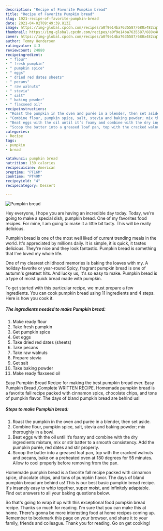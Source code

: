 ```yaml
---
description: "Recipe of Favorite Pumpkin bread"
title: "Recipe of Favorite Pumpkin bread"
slug: 1921-recipe-of-favorite-pumpkin-bread
date: 2021-04-02T09:49:39.813Z
image: https://img-global.cpcdn.com/recipes/a0f9e14ba7635587/680x482cq70/pumpkin-bread-recipe-main-photo.jpg
thumbnail: https://img-global.cpcdn.com/recipes/a0f9e14ba7635587/680x482cq70/pumpkin-bread-recipe-main-photo.jpg
cover: https://img-global.cpcdn.com/recipes/a0f9e14ba7635587/680x482cq70/pumpkin-bread-recipe-main-photo.jpg
author: Tommy Henderson
ratingvalue: 4.3
reviewcount: 24880
recipeingredient:
- " flour"
- " fresh pumpkin"
- " pumpkin spice"
- " eggs"
- " dried red dates sheets"
- " pecans"
- " raw walnuts"
- " stevia"
- " salt"
- " baking powder"
- " flaxseed oil"
recipeinstructions:
- "Roast the pumpkin in the oven and purée in a blender, then set aside."
- "Combine flour, pumpkin spice, salt, stevia and baking powder; mix thoroughly in a bowl."
- "Beat eggs with the oil until it’s foamy and combine with the dry ingredients mixture, mix or stir batter to a smooth consistency. Add the pumpkin purée, red dates and stir properly."
- "Scoop the batter into a greased loaf pan, top with the cracked walnuts and pecans, bake on a preheated oven at 180 degrees for 55 minutes. Allow to cool properly before removing from the pan."
categories:
- Recipe
tags:
- pumpkin
- bread

katakunci: pumpkin bread 
nutrition: 130 calories
recipecuisine: American
preptime: "PT16M"
cooktime: "PT49M"
recipeyield: "4"
recipecategory: Dessert

---
```



![Pumpkin bread](https://img-global.cpcdn.com/recipes/a0f9e14ba7635587/680x482cq70/pumpkin-bread-recipe-main-photo.jpg)

Hey everyone, I hope you are having an incredible day today. Today, we're going to make a special dish, pumpkin bread. One of my favorites food recipes. For mine, I am going to make it a little bit tasty. This will be really delicious.

Pumpkin bread is one of the most well liked of current trending meals in the world. It's appreciated by millions daily. It is simple, it is quick, it tastes delicious. They're nice and they look fantastic. Pumpkin bread is something that I've loved my whole life.

One of my clearest childhood memories is baking the loaves with my. A holiday-favorite or year-round Spicy, fragrant pumpkin bread is one of autumn&#39;s greatest hits. And lucky us, it&#39;s so easy to make. Pumpkin bread is a type of moist quick bread made with pumpkin.


To get started with this particular recipe, we must prepare a few ingredients. You can cook pumpkin bread using 11 ingredients and 4 steps. Here is how you cook it.

<!--inarticleads1-->

##### The ingredients needed to make Pumpkin bread:

1. Make ready  flour
1. Take  fresh pumpkin
1. Get  pumpkin spice
1. Get  eggs
1. Take  dried red dates (sheets)
1. Take  pecans
1. Take  raw walnuts
1. Prepare  stevia
1. Get  salt
1. Take  baking powder
1. Make ready  flaxseed oil


Easy Pumpkin Bread Recipe for making the best pumpkin bread ever. Easy Pumpkin Bread ,Complete WRITTEN RECIPE. Homemade pumpkin bread is a favorite fall recipe packed with cinnamon spice, chocolate chips, and tons of pumpkin flavor. The days of bland pumpkin bread are behind us! 

<!--inarticleads2-->

##### Steps to make Pumpkin bread:

1. Roast the pumpkin in the oven and purée in a blender, then set aside.
1. Combine flour, pumpkin spice, salt, stevia and baking powder; mix thoroughly in a bowl.
1. Beat eggs with the oil until it’s foamy and combine with the dry ingredients mixture, mix or stir batter to a smooth consistency. Add the pumpkin purée, red dates and stir properly.
1. Scoop the batter into a greased loaf pan, top with the cracked walnuts and pecans, bake on a preheated oven at 180 degrees for 55 minutes. Allow to cool properly before removing from the pan.


Homemade pumpkin bread is a favorite fall recipe packed with cinnamon spice, chocolate chips, and tons of pumpkin flavor. The days of bland pumpkin bread are behind us! This is our best basic pumpkin bread recipe. It&#39;s insanely easy to whip together, super moist, and infinitely adaptable. Find out answers to all your baking questions below. 

So that's going to wrap it up with this exceptional food pumpkin bread recipe. Thanks so much for reading. I'm sure that you can make this at home. There's gonna be more interesting food at home recipes coming up. Remember to bookmark this page on your browser, and share it to your family, friends and colleague. Thank you for reading. Go on get cooking!
